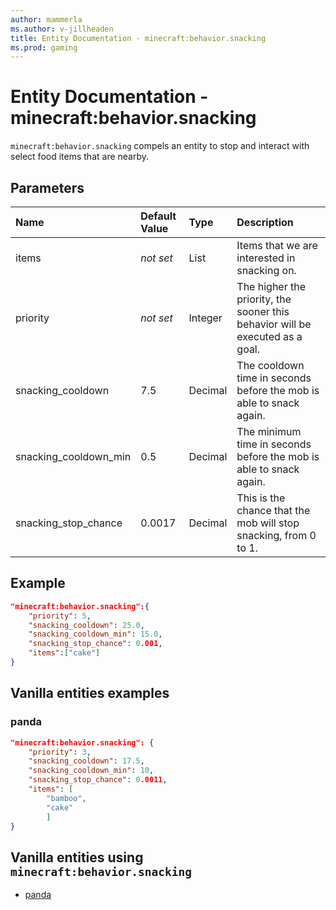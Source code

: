 ```yaml
---
author: mammerla
ms.author: v-jillheaden
title: Entity Documentation - minecraft:behavior.snacking
ms.prod: gaming
---
```


# Entity Documentation - minecraft:behavior.snacking

`minecraft:behavior.snacking` compels an entity to stop and interact with select food items that are nearby.

## Parameters

|Name |Default Value  |Type  |Description  |
|:----------|:----------|:----------|:----------|
|items|*not set* | List| Items that we are interested in snacking on. |
|priority|*not set*|Integer|The higher the priority, the sooner this behavior will be executed as a goal.|
|snacking_cooldown| 7.5| Decimal| The cooldown time in seconds before the mob is able to snack again. |
|snacking_cooldown_min| 0.5| Decimal| The minimum time in seconds before the mob is able to snack again. |
|snacking_stop_chance| 0.0017| Decimal| This is the chance that the mob will stop snacking, from 0 to 1. |

## Example

```json
"minecraft:behavior.snacking":{
    "priority": 5,
    "snacking_cooldown": 25.0,
    "snacking_cooldown_min": 15.0,
    "snacking_stop_chance": 0.001,
    "items":["cake"]
}
```

## Vanilla entities examples

### panda

```json
"minecraft:behavior.snacking": {
    "priority": 3,
    "snacking_cooldown": 17.5,
    "snacking_cooldown_min": 10,
    "snacking_stop_chance": 0.0011,
    "items": [
        "bamboo",
        "cake"
        ]
}
```

## Vanilla entities using `minecraft:behavior.snacking`

- [panda](../../../../Source/VanillaBehaviorPack_Snippets/entities/panda.md)
